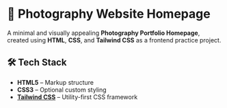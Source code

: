 # 📸 Photography Website Homepage

A minimal and visually appealing **Photography Portfolio Homepage**, created using **HTML**, **CSS**, and **Tailwind CSS** as a frontend practice project.

## 🛠️ Tech Stack

- **HTML5** – Markup structure  
- **CSS3** – Optional custom styling  
- **[Tailwind CSS](https://tailwindcss.com/)** – Utility-first CSS framework